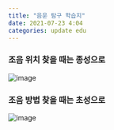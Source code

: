 ```yaml
---
title: "음운 탐구 학습지"
date: 2021-07-23 4:04
categories: update edu
---
```


### 조음 위치 찾을 때는 종성으로

![image](https://zipnumsa.github.io/media/초성종성001.png)

### 조음 방법 찾을 때는 초성으로

![image](https://zipnumsa.github.io/media/초성종성002.png)
